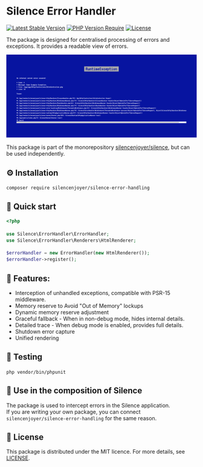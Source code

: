 # Silence Error Handler

[![Latest Stable Version](https://img.shields.io/packagist/v/silencenjoyer/silence-error-handling.svg)](https://packagist.org/packages/silencenjoyer/silence-error-handling)
[![PHP Version Require](https://img.shields.io/packagist/php-v/silencenjoyer/silence-error-handling.svg)](https://packagist.org/packages/silencenjoyer/silence-error-handling)
[![License](https://img.shields.io/github/license/silencenjoyer/silence-error-handling)](LICENSE.md)

The package is designed for centralised processing of errors and exceptions. It provides a readable view of errors.

![Base Template Example](docs/img/error_base_template.png)

This package is part of the monorepository [silencenjoyer/silence](https://github.com/silencenjoyer/silence), but can be used independently.

## ⚙️ Installation

``
composer require silencenjoyer/silence-error-handling
``

## 🚀 Quick start

```php
<?php

use Silence\ErrorHandler\ErrorHandler;
use Silence\ErrorHandler\Renderers\HtmlRenderer;

$errorHandler = new ErrorHandler(new HtmlRenderer());
$errorHandler->register();
```

## 🧱 Features:
- Interception of unhandled exceptions, compatible with PSR-15 middleware.
- Memory reserve to Avoid "Out of Memory" lockups
- Dynamic memory reserve adjustment
- Graceful fallback - When in non-debug mode, hides internal details.
- Detailed trace - When debug mode is enabled, provides full details.
- Shutdown error capture
- Unified rendering

## 🧪 Testing
``
php vendor/bin/phpunit
``

## 🧩 Use in the composition of Silence
The package is used to intercept errors in the Silence application.  
If you are writing your own package, you can connect ``silencenjoyer/silence-error-handling`` for the same reason.

## 📄 License
This package is distributed under the MIT licence. For more details, see [LICENSE](LICENSE.md).
